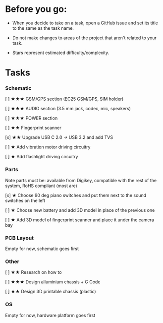 # Before you go:
- When you decide to take on a task, open a GitHub issue and set its title to the same as the task name.

- Do not make changes to areas of the project that aren't related to your task.

- Stars represent estimated difficulty/complexity.

# Tasks
### Schematic

[ ] ★★★ GSM/GPS section (EC25 GSM/GPS, SIM holder)

[ ] ★★★ AUDIO section (3.5 mm jack, codec, mic, speakers)

[ ]  ★★★ POWER section

[ ] ★★ Fingerprint scanner

[x] ★★ Upgrade USB C 2.0 → USB 3.2 and add TVS

[ ] ★ Add vibration motor driving circuitry

[ ] ★ Add flashlight driving circuitry


### Parts
Note parts must be: available from Digikey, compatible with the rest of the
system, RoHS compliant (most are)

[x] ★ Choose 90 deg piano switches and put them next to the sound switches on the left

[ ] ★ Choose new battery and add 3D model in place of the previous one

[ ] ★ Add 3D model of fingerprint scanner and place it under the camera bay

### PCB Layout
Empty for now, schematic goes first

### Other

[ ] ★★ Research on how to

[ ] ★★★ Design alluminium chassis + G Code

[ ] ★★ Design 3D printable chassis (plastic)

### OS
Empty for now, hardware platform goes first

